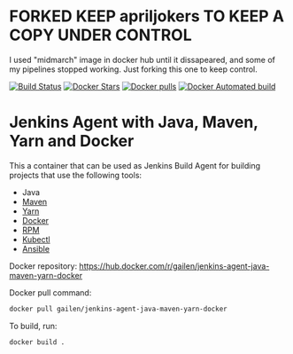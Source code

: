 
# FORKED KEEP apriljokers TO KEEP A COPY UNDER CONTROL

I used "midmarch" image in docker hub until it dissapeared, and some of my pipelines stopped working.
Just forking this one to keep control.


[![Build Status](https://travis-ci.org/apriljokers/jenkins-agent-java-maven-yarn-docker.svg?branch=master)](https://travis-ci.org/apriljokers/jenkins-agent-java-maven-yarn-docker)
[![Docker Stars](https://img.shields.io/docker/stars/apriljokers/jenkins-agent-java-maven-yarn-docker.svg?style=plastic)](https://registry.hub.docker.com/v2/repositories/apriljokers/jenkins-agent-java-maven-yarn-docker/stars/count/)
[![Docker pulls](https://img.shields.io/docker/pulls/apriljokers/jenkins-agent-java-maven-yarn-docker.svg?style=plastic)](https://registry.hub.docker.com/v2/repositories/apriljokers/jenkins-agent-java-maven-yarn-docker/)
[![Docker Automated build](https://img.shields.io/docker/automated/apriljokers/jenkins-agent-java-maven-yarn-docker.svg?maxAge=2592000?style=plastic)](https://github.com/apriljokers/jenkins-agent-java-maven-yarn-docker/)

# Jenkins Agent with Java, Maven, Yarn and Docker
This a container that can be used as Jenkins Build Agent for building projects that use the following tools:
* Java
* [Maven](https://maven.apache.org/)
* [Yarn](https://yarnpkg.com/)
* [Docker](https://www.docker.com/)
* [RPM](https://nl.wikipedia.org/wiki/RPM_Package_Manager)
* [Kubectl](https://kubernetes.io/docs/reference/kubectl/overview/)
* [Ansible](https://github.com/ansible/ansible)

Docker repository: https://hub.docker.com/r/gailen/jenkins-agent-java-maven-yarn-docker

Docker pull command:
```bash
docker pull gailen/jenkins-agent-java-maven-yarn-docker
```

To build, run:
```
docker build .
```
